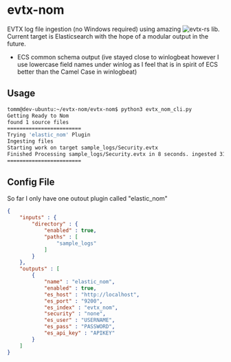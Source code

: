 # evtx-nom
EVTX log file ingestion (no Windows required) using amazing ![evtx-rs](https://github.com/omerbenamram/evtx) lib. Current target is Elasticsearch with the hope of a modular output in the future.

* ECS common schema output (ive stayed close to winlogbeat however I use lowercase field names under winlog as I feel that is in spirit of ECS better than the Camel Case in winlogbeat)


## Usage

``` bash
tomm@dev-ubuntu:~/evtx-nom/evtx-nom$ python3 evtx_nom_cli.py 
Getting Ready to Nom
found 1 source files
========================
Trying 'elastic_nom' Plugin
Ingesting files
Starting work on target sample_logs/Security.evtx
Finished Processing sample_logs/Security.evtx in 8 seconds. ingested 31828 out of 31828 events
========================
```

## Config File

So far I only have one outout plugin called "elastic_nom"

``` json
{
    "inputs" : {
        "directory" : {
            "enabled" : true,
            "paths" : [
                "sample_logs"
            ]
        }
    },
    "outputs" : [
        {
            "name" : "elastic_nom",
            "enabled" : true,
            "es_host" : "http://localhost", 
            "es_port" : "9200",
            "es_index" : "evtx_nom",
            "security" : "none",
            "es_user" : "USERNAME",
            "es_pass" : "PASSWORD",
            "es_api_key" : "APIKEY"
        }
    ]
}

```